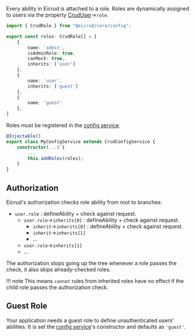 Every ability in Eicrud is attached to a role. Roles are dynamically assigned to users via the property [CrudUser](../user/definition.md)->`role`.

```typescript title="eicrud.roles.ts"
import { CrudRole } from "@eicrud/core/config";

export const roles: CrudRole[] = [
    { 
        name: 'admin', 
        isAdminRole: true,
        canMock: true,
        inherits: ['user']
    },
    { 
        name: 'user', 
        inherits: ['guest']
    },
    { 
        name: 'guest'
    },
]
```

Roles must be registered in the [config service](../configuration/service.md).
```typescript
@Injectable()
export class MyConfigService extends CrudConfigService {
    constructor(...) {
        ...
        this.addRoles(roles);
    }
}
```

## Authorization

Eicrud's authorization checks role ability from root to branches:  

- `user.role` : defineAbility + check against request.
    - `user.role`->`inherits[0]` : defineAbility + check against request.
        - `inherit`->`inherits[0]` : defineAbility + check against request.
        - `inherit`->`inherits[1]`
        - ...
    - `user.role`->`inherits[1]`
    - ...

The authorization stops going up the tree whenever a role passes the check, it also skips already-checked roles.

!!! note
    This means `cannot` rules from inherited roles have no effect if the child role passes the authorization check.

## Guest Role
Your application needs a guest role to define unauthenticated users' abilities. It is set the [config service](../configuration/service.md)'s constructor and defaults as `'guest'`.  
